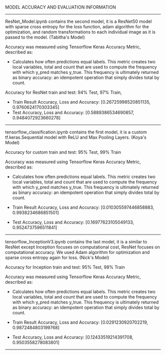 MODEL ACCURACY AND EVALUATION INFORMATION 

-------------------------------------------------------------------------------

ResNet_Model.ipynb contains the second model, it is a ResNet50 model with sparse cross entropy for the loss function, adam algorithm for the optimization, and random transformations to each individual image as it is passed to the model. (Tabitha's Model)

Accuracy was measured using Tensorflow Keras Accuracy Metric, described as:

- Calculates how often predictions equal labels. This metric creates two local variables, total and count that are used to compute the frequency with which y_pred matches y_true. This frequency is ultimately returned as binary accuracy: an idempotent operation that simply divides total by count.

Accuracy for ResNet train and test: 94% Test, 97% Train,

- Train Result Accuracy, Loss and Accuracy: [0.26725998520851135, 0.9760624170303345]
- Test Accuracy, Loss and Accuracy: [0.5889386534690857, 0.9484072923660278]

--------------------------------------------------------------------------------

tensorflow_classification.ipynb contains the first model, it is a custom tf.keras.Sequential model with ReLU and Max Pooling Layers. (Koya's Model)

Accuracy for custom train and test: 95% Test, 99% Train

Accuracy was measured using Tensorflow Keras Accuracy Metric, described as:

- Calculates how often predictions equal labels. This metric creates two local variables, total and count that are used to compute the frequency with which y_pred matches y_true. This frequency is ultimately returned as binary accuracy: an idempotent operation that simply divides total by count.

- Train Result Accuracy, Loss and Accuracy: [0.010305597446858883, 0.9938234686851501]
- Test Accuracy, Loss and Accuracy: [0.16977623105049133, 0.9524737596511841]

--------------------------------------------------------------------------------

tensorflow_InceptionV3.ipynb contains the last model, it is a similar to ResNet except Inception focuses on computational cost, ResNet focuses on computational accuracy. We used Adam algorithm for optimization and sparse cross entropy again for loss. (Nick's Model)

Accuracy for Inception train and test: 95% Test, 98% Train

Accuracy was measured using Tensorflow Keras Accuracy Metric, described as:

- Calculates how often predictions equal labels. This metric creates two local variables, total and count that are used to compute the frequency with which y_pred matches y_true. This frequency is ultimately returned as binary accuracy: an idempotent operation that simply divides total by count.

- Train Result Accuracy, Loss and Accuracy: [0.0291230920702219, 0.9872484803199768]
- Test Accuracy, Loss and Accuracy: [0.12433519214391708, 0.9503558278083801]

---------------------------------------------------------------------------------